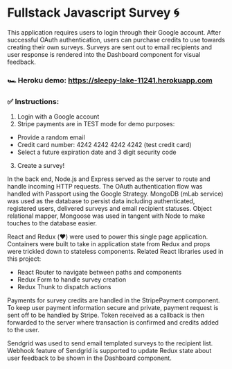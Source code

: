 # Fullstack Javascript Survey 🌀

This application requires users to login through their Google account. After successful OAuth authentication, users can purchase credits to use towards creating their own surveys. Surveys are sent out to email recipients and user response is rendered into the Dashboard component for visual feedback.

### 🏎 Heroku demo: https://sleepy-lake-11241.herokuapp.com

### ✅ Instructions:
1. Login with a Google account
2. Stripe payments are in TEST mode for demo purposes:
* Provide a random email
* Credit card number: 4242 4242 4242 4242 (test credit card)
* Select a future expiration date and 3 digit security code
3. Create a survey!

In the back end, Node.js and Express served as the server to route and handle incoming HTTP requests. The OAuth authentication flow was handled with Passport using the Google Strategy. MongoDB (mLab service) was used as the database to persist data including authenticated, registered users, delivered surveys and email recipient statuses. Object relational mapper, Mongoose was used in tangent with Node to make touches to the database easier.

React and Redux (❤️) were used to power this single page application. Containers were built to take in application state from Redux and props were trickled down to stateless components. Related React libraries used in this project:
* React Router to navigate between paths and components
* Redux Form to handle survey creation
* Redux Thunk to dispatch actions

Payments for survey credits are handled in the StripePayment component. To keep user payment information secure and private, payment request is sent off to be handled by Stripe. Token received as a callback is then forwarded to the server where transaction is confirmed and credits added to the user.

Sendgrid was used to send email templated surveys to the recipient list. Webhook feature of Sendgrid is supported to update Redux state about user feedback to be shown in the Dashboard component.